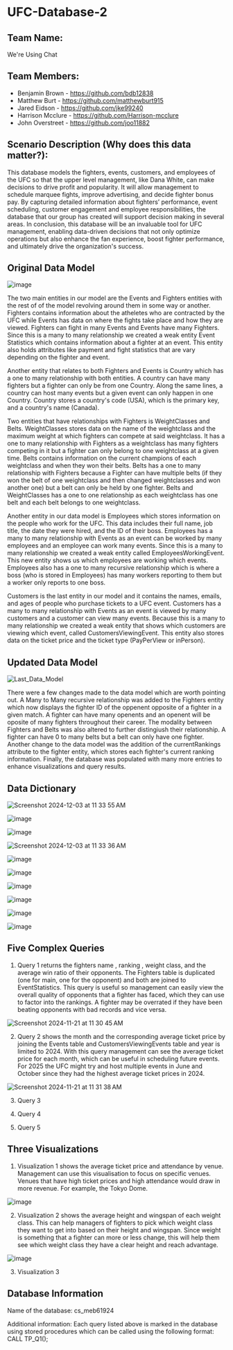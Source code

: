 # UFC-Database-2
## Team Name: 
  We're Using Chat
## Team Members:
* Benjamin Brown - https://github.com/bdb12838
* Matthew Burt - https://github.com/matthewburt915
* Jared Eidson - https://github.com/jke99240
* Harrison Mcclure - https://github.com/Harrison-mcclure
* John Overstreet - https://github.com/joo11882
## Scenario Description (Why does this data matter?):
This database models the fighters, events, customers, and employees of the UFC so that the upper level management, like Dana White, can make decisions to drive profit and popularity. It will allow management to schedule marquee fights, improve advertising, and decide fighter bonus pay. By capturing detailed information about fighters’ performance, event scheduling, customer engagement and employee responsibilities, the database that our group has created will support decision making in several areas. In conclusion, this database will be an invaluable tool for UFC management, enabling data-driven decisions that not only optimize operations but also enhance the fan experience, boost fighter performance, and ultimately drive the organization's success.
## Original Data Model
![image](https://github.com/user-attachments/assets/36c9f16b-d590-48f3-a13f-ec1a2c9d441c)

The two main entities in our model are the Events and Fighters entities with the rest of of the model revolving around them in some way or another. Fighters contains information about the atheletes who are contracted by the UFC while Events has data on where the fights take place and how they are viewed. Fighters can fight in many Events and Events have many Fighters. Since this is a many to many relationship we created a weak entity Event Statistics which contains information about a fighter at an event. This entity also holds attributes like payment and fight statistics that are vary depending on the fighter and event.

Another entity that relates to both Fighters and Events is Country which has a one to many relationship with both entities. A country can have many fighters but a fighter can only be from one Country. Along the same lines, a country can host many events but a given event can only happen in one Country. Country stores a country's code (USA), which is the primary key, and a country's name (Canada).

Two entities that have relationships with Fighters is WeightClasses and Belts. WeightClasses stores data on the name of the weightclass and the maximum weight at which fighters can compete at said weightclass. It has a one to many relationship with Fighters as a weightclass has many fighters competing in it but a fighter can only belong to one weightclass at a given time. Belts contains information on the current champions of each weightclass and when they won their belts. Belts has a one to many relationship with Fighters because a Fighter can have multiple belts (if they won the belt of one weightclass and then changed weightclasses and won another one) but a belt can only be held by one fighter. Belts and WeightClasses has a one to one relationship as each weightclass has one belt and each belt belongs to one weightclass.

Another entity in our data model is Employees which stores information on the people who work for the UFC. This data includes their full name, job title, the date they were hired, and the ID of their boss. Employees has a many to many relationship with Events as an event can be worked by many employees and an employee can work many events. Since this is a many to many relationship we created a weak entity called EmployeesWorkingEvent. This new entity shows us which employees are working which events. Employees also has a one to many recursive relationship which is where a boss (who is stored in Employees) has many workers reporting to them but a worker only reports to one boss.

Customers is the last entity in our model and it contains the names, emails, and ages of people who purchase tickets to a UFC event. Customers has a many to many relationship with Events as an event is viewed by many customers and a customer can view many events. Because this is a many to many relationship we created a weak entity that shows which customers are viewing which event, called CustomersViewingEvent. This entity also stores data on the ticket price and the ticket type (PayPerView or inPerson).
## Updated Data Model
![Last_Data_Model](https://github.com/user-attachments/assets/1fcb6cf4-03be-4f66-ae32-2bb06d151936)

There were a few changes made to the data model which are worth pointing out. A Many to Many recursive relationship was added to the Fighters entity which now displays the fighter ID of the oppenent opposite of a fighter in a given match. A fighter can have many openents and an openent will be oposite of many fighters throughout their career. The modality between Fighters and Belts was also altered to further distingiush their relationship. A fighter can have 0 to many belts but a belt can only have one fighter. Another change to the data model was the addition of the currentRankings attribute to the fighter entity, which stores each fighter's current ranking information. Finally, the database was populated with many more entries to enhance visualizations and query results.
## Data Dictionary
![Screenshot 2024-12-03 at 11 33 55 AM](https://github.com/user-attachments/assets/936882a9-3835-4f21-af58-fb42e71dfcfe)

![image](https://github.com/user-attachments/assets/0374d34a-905e-4367-89c4-29a0982a9ff9)

![image](https://github.com/user-attachments/assets/be826c1a-40a3-4485-8778-efd2c31ec947)

![Screenshot 2024-12-03 at 11 33 36 AM](https://github.com/user-attachments/assets/0f509482-11cb-49fc-9d40-c73b8735d75d)

![image](https://github.com/user-attachments/assets/c0b39a22-0258-47ed-a675-e2845ad1f1ee)

![image](https://github.com/user-attachments/assets/b6e97d83-03ee-4091-a464-f096eefa91bc)

![image](https://github.com/user-attachments/assets/ecdbb8c0-5b3e-41f4-af5d-6c5918ffec9a)

![image](https://github.com/user-attachments/assets/6fc86ebe-d405-4be6-bae0-3e87a288142e)

![image](https://github.com/user-attachments/assets/b2e7457c-c5fa-483b-b95f-c3a7b5c4fe13)

![image](https://github.com/user-attachments/assets/0146862a-6ec4-4548-9b5f-ef6d7bb9f91d)

## Five Complex Queries 
1. Query 1 returns the fighters name , ranking , weight class, and the average win ratio of their opponents. The Fighters table is duplicated (one for main, one for the opponent) and both are joined to EventStatistics. This query is useful so management can easily view the overall quality of opponents that a fighter has faced, which they can use to factor into the rankings. A fighter may be overrated if they have been beating opponents with bad records and vice versa. 

![Screenshot 2024-11-21 at 11 30 45 AM](https://github.com/user-attachments/assets/0ad211b9-2e9f-42f3-82d1-305764644a05)

2. Query 2 shows the month and the corresponding average ticket price by joining the Events table and CustomersViewingEvents table and year is limited to 2024. With this query management can see the average ticket price for each month, which can be useful in scheduling future events. For 2025 the UFC might try and host multiple events in June and October since they had the highest average ticket prices in 2024.

![Screenshot 2024-11-21 at 11 31 38 AM](https://github.com/user-attachments/assets/2c95787c-9a13-4dc0-a0f0-936434991ac6)

3. Query 3

   
4. Query 4


5. Query 5

   
## Three Visualizations
1. Visualization 1  shows the average ticket price and attendance by venue. Management can use this visualisation to focus on specific venues. Venues that have high ticket prices and high attendance would draw in more revenue. For example, the Tokyo Dome.

![image](https://github.com/user-attachments/assets/7a6e4e93-fa43-49cd-8cae-c179f07f220f)

2. Visualization 2 shows the average height and wingspan of each weight class. This can help managers of fighters to pick which weight class they want to get into based on their height and wingspan. Since weight is something that a fighter can more or less change, this will help them see which weight class they have a clear height and reach advantage. 

![image](https://github.com/user-attachments/assets/8c238e23-ce6b-4fcf-8aa3-fff943f0419c)

3. Visualization 3

   
## Database Information
Name of the database: cs_meb61924

Additional information: Each query listed above is marked in the database using stored procedures which can be called using the following format: CALL TP_Q1();
